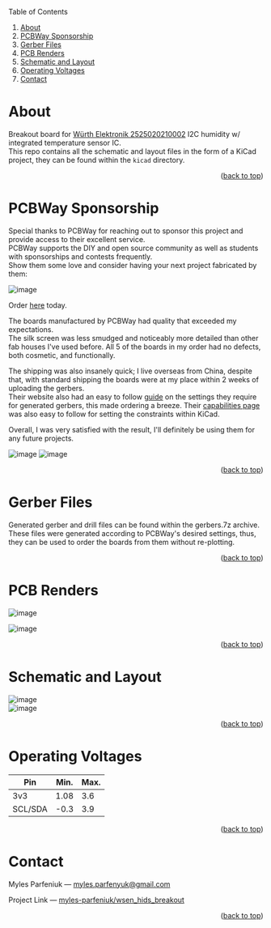 <a name="readme-top"></a>

<summary>Table of Contents</summary>
<ol>
<li><a href="#about">About</a></li>
<li><a href="#pcbway-sponsorship">PCBWay Sponsorship</a></li>
<li><a href="#gerber-files">Gerber Files</a></li>
<li><a href="#pcb-renders">PCB Renders</a></li>
<li><a href="#schematic-and-layout">Schematic and Layout</a></li>
<li><a href="#operating-voltages">Operating Voltages</a></li>
<li><a href="#contact">Contact</a></li>
</ol>

# About
Breakout board for [Würth Elektronik 2525020210002](https://www.we-online.com/en/components/products/WSEN-HIDS) I2C humidity w/ integrated temperature sensor IC.   
This repo contains all the schematic and layout files in the form of a KiCad project, they can be found within the `kicad` directory.
<p align="right">(<a href="#readme-top">back to top</a>)</p>

# PCBWay Sponsorship
Special thanks to PCBWay for reaching out to sponsor this project and provide access to their excellent service.  
PCBWay supports the DIY and open source community as well as students with sponsorships and contests frequently.   
Show them some love and consider having your next project fabricated by them: 


![image](PCB_way_logo.png) 

Order [here](https://www.pcbway.com/) today.

The boards manufactured by PCBWay had quality that exceeded my expectations.  
The silk screen was less smudged and noticeably more detailed than other fab houses I've used before. All 5 of the boards in my order had no defects, both cosmetic, and functionally.   

The shipping was also insanely quick; I live overseas from China, despite that, with standard shipping the boards were at my place within 2 weeks of uploading the gerbers.    
Their website also had an easy to follow [guide](https://www.pcbway.com/blog/help_center/Generate_Gerber_file_from_Kicad.html) on the settings they require for generated gerbers, this made ordering a breeze. Their [capabilities page](https://www.pcbway.com/capabilities.html) was also easy to follow for setting the constraints within KiCad.  

Overall, I was very satisfied with the result, I'll definitely be using them for any future projects. 



![image](front_board_real.jpg) ![image](back_board_real.jpg) 



<p align="right">(<a href="#readme-top">back to top</a>)</p>

# Gerber Files
Generated gerber and drill files can be found within the gerbers.7z archive.   
These files were generated according to PCBWay's desired settings, thus, they can be used to order the boards from them without re-plotting.
<p align="right">(<a href="#readme-top">back to top</a>)</p>

# PCB Renders
![image](front_board.png)  

![image](back_board.png)  
<p align="right">(<a href="#readme-top">back to top</a>)</p>

# Schematic and Layout
![image](schematic.png)  
![image](layout.png) 
<p align="right">(<a href="#readme-top">back to top</a>)</p>

# Operating Voltages
| Pin | Min.| Max. |
|----------|----------|----------|
| 3v3    | 1.08  | 3.6   |
| SCL/SDA    | -0.3  | 3.9  |
<p align="right">(<a href="#readme-top">back to top</a>)</p>

# Contact
Myles Parfeniuk — myles.parfenyuk@gmail.com  

Project Link — [myles-parfeniuk/wsen_hids_breakout](myles-parfeniuk/wsen_hids_breakout)
<p align="right">(<a href="#readme-top">back to top</a>)</p>